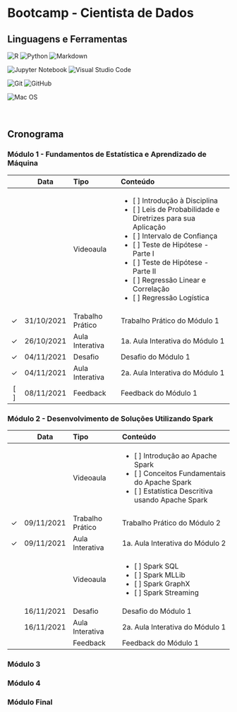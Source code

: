 # Bootcamp - Cientista de Dados


## Linguagens e Ferramentas
![R](https://img.shields.io/badge/r-%23276DC3.svg?style=for-the-badge&logo=r&logoColor=white)
![Python](https://img.shields.io/badge/python-3670A0?style=for-the-badge&logo=python&logoColor=ffdd54) 
![Markdown](https://img.shields.io/badge/markdown-%23000000.svg?style=for-the-badge&logo=markdown&logoColor=white)

![Jupyter Notebook](https://img.shields.io/badge/jupyter-%23FA0F00.svg?style=for-the-badge&logo=jupyter&logoColor=white) ![Visual Studio Code](https://img.shields.io/badge/Visual%20Studio%20Code-0078d7.svg?style=for-the-badge&logo=visual-studio-code&logoColor=white)

![Git](https://img.shields.io/badge/git-%23F05033.svg?style=for-the-badge&logo=git&logoColor=white) ![GitHub](https://img.shields.io/badge/github-%23121011.svg?style=for-the-badge&logo=github&logoColor=white)

![Mac OS](https://img.shields.io/badge/mac%20os-000000?style=for-the-badge&logo=macos&logoColor=F0F0F0)
<br><br><br>


## Cronograma
### Módulo 1 - Fundamentos de Estatística e Aprendizado de Máquina
| | Data | Tipo | Conteúdo |
|:---:|:---:|:---|:---|
| | | Videoaula | <ul><li>[ ] Introdução à Disciplina</li><li>[ ] Leis de Probabilidade e Diretrizes para sua Aplicação</li><li>[ ] Intervalo de Confiança</li><li>[ ] Teste de Hipótese - Parte I</li><li>[ ] Teste de Hipótese - Parte II</li><li>[ ] Regressão Linear e Correlação</li><li>[ ] Regressão Logística</li></ul> |
| &check; | 31/10/2021 | Trabalho Prático | Trabalho Prático do Módulo 1|
| &check; | 26/10/2021 | Aula Interativa | 1a. Aula Interativa do Módulo 1 |
| &check; | 04/11/2021 | Desafio | Desafio do Módulo 1 |
| &check; | 04/11/2021 | Aula Interativa | 2a. Aula Interativa do Módulo 1|
| [ ] | 08/11/2021 | Feedback | Feedback do Módulo 1 |


### Módulo 2 - Desenvolvimento de Soluções Utilizando Spark
| | Data | Tipo | Conteúdo |
|:---:|:---:|:---|:---|
| | | Videoaula | <ul><li>[ ] Introdução ao Apache Spark</li><li>[ ] Conceitos Fundamentais do Apache Spark</li><li>[ ] Estatística Descritiva usando Apache Spark</li></ul> |
| &check; | 09/11/2021 | Trabalho Prático | Trabalho Prático do Módulo 2 |
| &check; | 09/11/2021 | Aula Interativa | 1a. Aula Interativa do Módulo 2 |
| | | Videoaula | <ul><li>[ ] Spark SQL</li><li>[ ] Spark MLLib</li><li>[ ] Spark GraphX</li><li>[ ] Spark Streaming</li></ul> |
|  | 16/11/2021 | Desafio | Desafio do Módulo 1 |
|  | 16/11/2021 | Aula Interativa | 2a. Aula Interativa do Módulo 1|
|| | Feedback | Feedback do Módulo 1 |


### Módulo 3


### Módulo 4


### Módulo Final